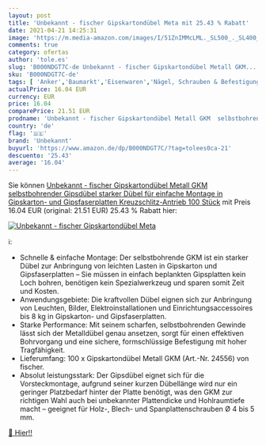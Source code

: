 ```yaml
---
layout: post
title: 'Unbekannt - fischer Gipskartondübel Meta mit 25.43 % Rabatt'
date: 2021-04-21 14:25:31
image: 'https://m.media-amazon.com/images/I/51ZnIMMcLML._SL500_._SL400_.jpg'
comments: true
category: ofertas
author: 'tole.es'
slug: 'B000NDGT7C-de Unbekannt - fischer Gipskartondübel Metall GKM...'
sku: 'B000NDGT7C-de'
tags: [ 'Anker','Baumarkt','Eisenwaren','Nägel, Schrauben & Befestigungen','Planen & Spanngurte','Schrauben','unbekannt', ]
actualPrice: 16.04 EUR
currency: EUR
price: 16.04
comparePrice: 21.51 EUR
prodname: 'Unbekannt - fischer Gipskartondübel Metall GKM  selbstbohrender Gipsdübel  starker Dübel für einfache Montage in Gipskarton- und Gipsfaserplatten  Kreuzschlitz-Antrieb  100 Stück'
country: 'de'
flag: '🇩🇪'
brand: 'Unbekannt'
buyurl: 'https://www.amazon.de/dp/B000NDGT7C/?tag=tolees0ca-21'
descuento: '25.43'
average: '16.04'
---
```


Sie können [Unbekannt - fischer Gipskartondübel Metall GKM  selbstbohrender Gipsdübel  starker Dübel für einfache Montage in Gipskarton- und Gipsfaserplatten  Kreuzschlitz-Antrieb  100 Stück](https://www.amazon.de/dp/B000NDGT7C/?tag=tolees0ca-21) mit Preis 16.04 EUR (original: 21.51 EUR) 25.43 % Rabatt hier:

[![Unbekannt - fischer Gipskartondübel Meta](https://m.media-amazon.com/images/I/51ZnIMMcLML._SL500_._SL400_.jpg)](https://www.amazon.de/dp/B000NDGT7C/?tag=tolees0ca-21)

ℹ️:

- Schnelle & einfache Montage: Der selbstbohrende GKM ist ein starker Dübel zur Anbringung von leichten Lasten in Gipskarton und Gipsfaserplatten – Sie müssen in einfach beplankten Gipsplatten kein Loch bohren, benötigen kein Spezialwerkzeug und sparen somit Zeit und Kosten.
- Anwendungsgebiete: Die kraftvollen Dübel eignen sich zur Anbringung von Leuchten, Bilder, Elektroinstallationen und Einrichtungsaccessoires bis 8 kg in Gipskarton- und Gipsfaserplatten.
- Starke Performance: Mit seinem scharfen, selbstbohrenden Gewinde lässt sich der Metalldübel genau ansetzen, sorgt für einen effektiven Bohrvorgang und eine sichere, formschlüssige Befestigung mit hoher Tragfähigkeit.
- Lieferumfang: 100 x Gipskartondübel Metall GKM (Art.-Nr. 24556) von fischer.
- Absolut leistungsstark: Der Gipsdübel eignet sich für die Vorsteckmontage, aufgrund seiner kurzen Dübellänge wird nur ein geringer Platzbedarf hinter der Platte benötigt, was den GKM zur richtigen Wahl auch bei unbekannter Plattendicke und Hohlraumtiefe macht – geeignet für Holz-, Blech- und Spanplattenschrauben Ø 4 bis 5 mm.

[🛒 Hier!!](https://www.amazon.de/dp/B000NDGT7C/?tag=tolees0ca-21)
